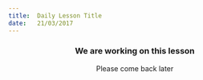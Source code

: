 ```yaml
---
title:  Daily Lesson Title
date:   21/03/2017
---
```


### <center>We are working on this lesson</center>
<center>Please come back later</center>